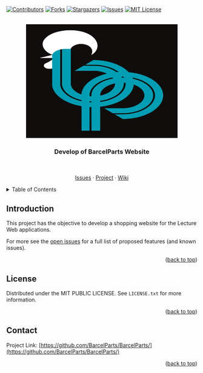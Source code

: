 <div id="top"></div>




<!-- PROJECT SHIELDS -->
<!--
*** I'm using markdown "reference style" links for readability.
*** Reference links are enclosed in brackets [ ] instead of parentheses ( ).
*** See the bottom of this document for the declaration of the reference variables
*** for contributors-url, forks-url, etc. This is an optional, concise syntax you may use.
*** https://www.markdownguide.org/basic-syntax/#reference-style-links
-->
[![Contributors][contributors-shield]][contributors-url]
[![Forks][forks-shield]][forks-url]
[![Stargazers][stars-shield]][stars-url]
[![Issues][issues-shield]][issues-url]
[![MIT License][license-shield]][license-url]



<!-- PROJECT LOGO -->
<br />
<div align="center">

  <a href="https://github.com/BarcelParts/BarcelParts/">
    <img src="Images\Logo.jpeg" alt="Logo" width="400" height="300">
  </a>

  <h3 align="center">Develop of BarcelParts Website</h3>

  <p align="center">
    <br />
    <br />
    <a href="https://github.com/BarcelParts/BarcelParts/issues">Issues</a>
    ·
    <a href="https://github.com/BarcelParts/BarcelParts/projects/1">Project</a>
    ·
    <a href="https://github.com/BarcelParts/BarcelParts/wiki">Wiki</a>
  </p>
</div>



<!-- TABLE OF CONTENTS -->
<details>
  <summary>Table of Contents</summary>
  <ol>
    <li><a href="#Introduction">Introduction</a></li>
    <li><a href="#License">License</a></li>
    <li><a href="#Contact">Contact</a></li>
  </ol>
</details>


<!-- Introduction -->
## Introduction

<p>This project has the objective to develop a shopping website for the Lecture Web applications.</p>




For more see the [open issues](https://github.com/BarcelParts/BarcelParts/issues) for a full list of proposed features (and known issues).

<p align="right">(<a href="#top">back to top</a>)</p>


<!-- LICENSE -->
## License

Distributed under the MIT PUBLIC LICENSE. See `LICENSE.txt` for more information.

<p align="right">(<a href="#top">back to top</a>)</p>



<!-- CONTACT -->
## Contact

Project Link: [https://github.com/BarcelParts/BarcelParts/](https://github.com/BarcelParts/BarcelParts/)

<p align="right">(<a href="#top">back to top</a>)</p>



<!-- MARKDOWN LINKS & IMAGES -->
<!-- https://www.markdownguide.org/basic-syntax/#reference-style-links -->
[contributors-shield]: https://img.shields.io/github/contributors/BarcelParts/BarcelParts.svg?style=for-the-badge
[contributors-url]: https://github.com/BarcelParts/BarcelParts/graphs/contributors
[forks-shield]: https://img.shields.io/github/forks/BarcelParts/BarcelParts.svg?style=for-the-badge
[forks-url]: https://github.com/BarcelParts/BarcelParts/network/members
[stars-shield]: https://img.shields.io/github/stars/BarcelParts/BarcelParts.svg?style=for-the-badge
[stars-url]: https://github.com/BarcelParts/BarcelParts/stargazers
[issues-shield]: https://img.shields.io/github/issues/BarcelParts/BarcelParts.svg?style=for-the-badge
[issues-url]: https://github.com/BarcelParts/BarcelParts/issues
[license-shield]: https://img.shields.io/github/license/BarcelParts/BarcelParts.svg?style=for-the-badge
[license-url]: https://github.com/BarcelParts/BarcelParts/blob/main/LICENSE
[product-screenshot]: Images\Logo.jpeg
